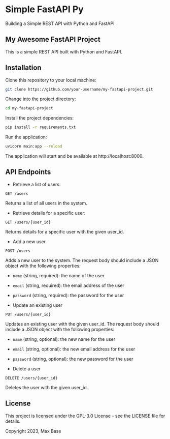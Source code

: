 # Simple FastAPI Py

Building a Simple REST API with Python and FastAPI

## My Awesome FastAPI Project

This is a simple REST API built with Python and FastAPI.

## Installation

Clone this repository to your local machine:
```bash
git clone https://github.com/your-username/my-fastapi-project.git
```
Change into the project directory:
```bash
cd my-fastapi-project
```

Install the project dependencies:
```bash
pip install -r requirements.txt
```

Run the application:
```bash
uvicorn main:app --reload
```

The application will start and be available at http://localhost:8000.

## API Endpoints

- Retrieve a list of users:

```http
GET /users
```

Returns a list of all users in the system.

- Retrieve details for a specific user:

```http
GET /users/{user_id}
```
Returns details for a specific user with the given user_id.

- Add a new user

```http
POST /users
```

Adds a new user to the system. The request body should include a JSON object with the following properties:

  - `name` (string, required): the name of the user
  - `email` (string, required): the email address of the user
  - `password` (string, required): the password for the user

- Update an existing user
```http
PUT /users/{user_id}
```

Updates an existing user with the given user_id. The request body should include a JSON object with the following properties:

  -  `name` (string, optional): the new name for the user
  -  `email` (string, optional): the new email address for the user
  -  `password` (string, optional): the new password for the user

- Delete a user

```http
DELETE /users/{user_id}
```

Deletes the user with the given user_id.

## License

This project is licensed under the GPL-3.0 License - see the LICENSE file for details.

Copyright 2023, Max Base
